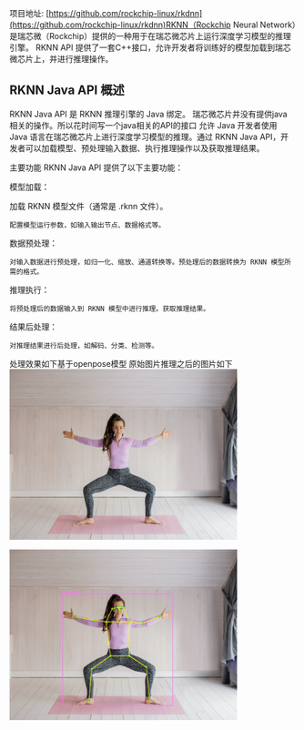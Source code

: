 
项目地址:
 [https://github.com/rockchip-linux/rkdnn](https://github.com/rockchip-linux/rkdnn)RKNN（Rockchip Neural Network）是瑞芯微（Rockchip）提供的一种用于在瑞芯微芯片上运行深度学习模型的推理引擎。
RKNN API 提供了一套C++接口，允许开发者将训练好的模型加载到瑞芯微芯片上，并进行推理操作。

## RKNN Java API 概述
 RKNN Java API 是 RKNN 推理引擎的 Java 绑定。
 瑞芯微芯片并没有提供java 相关的操作。所以花时间写一个java相关的API的接口
 允许 Java 开发者使用 Java 语言在瑞芯微芯片上进行深度学习模型的推理。通过 RKNN Java API，开发者可以加载模型、预处理输入数据、执行推理操作以及获取推理结果。

主要功能
RKNN Java API 提供了以下主要功能：

模型加载：

加载 RKNN 模型文件（通常是 .rknn 文件）。

    配置模型运行参数，如输入输出节点、数据格式等。

数据预处理：

    对输入数据进行预处理，如归一化、缩放、通道转换等。预处理后的数据转换为 RKNN 模型所需的格式。

推理执行：

    将预处理后的数据输入到 RKNN 模型中进行推理。获取推理结果。

结果后处理：

    对推理结果进行后处理，如解码、分类、检测等。

处理效果如下基于openpose模型
原始图片推理之后的图片如下
<img src="image/yoga.jpg" width="400" height="300" />

<img src="image/yoga_result.jpg" width="400" height="300" />